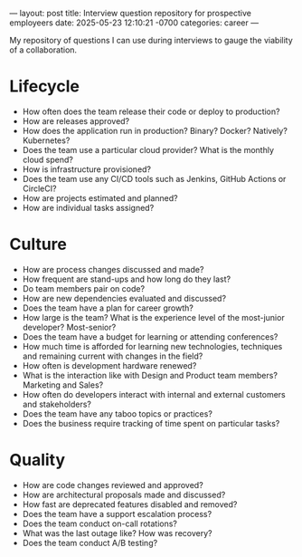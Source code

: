 —
layout: post
title: Interview question repository for prospective employeers
date: 2025-05-23 12:10:21 -0700
categories: career
—

My repository of questions I can use during interviews to gauge the viability of a collaboration.

# Lifecycle

- How often does the team release their code or deploy to production?
- How are releases approved?
- How does the application run in production? Binary? Docker? Natively? Kubernetes?
- Does the team use a particular cloud provider? What is the monthly cloud spend?
- How is infrastructure provisioned?
- Does the team use any CI/CD tools such as Jenkins, GitHub Actions or CircleCI?
- How are projects estimated and planned?
- How are individual tasks assigned?

# Culture

- How are process changes discussed and made?
- How frequent are stand-ups and how long do they last?
- Do team members pair on code?
- How are new dependencies evaluated and discussed?
- Does the team have a plan for career growth?
- How large is the team? What is the experience level of the most-junior developer? Most-senior?
- Does the team have a budget for learning or attending conferences?
- How much time is afforded for learning new technologies, techniques and remaining current with changes in the field?
- How often is development hardware renewed?
- What is the interaction like with Design and Product team members? Marketing and Sales?
- How often do developers interact with internal and external customers and stakeholders? 
- Does the team have any taboo topics or practices?
- Does the business require tracking of time spent on particular tasks? 

# Quality

- How are code changes reviewed and approved?
- How are architectural proposals made and discussed?
- How fast are deprecated features disabled and removed? 
- Does the team have a support escalation process?
- Does the team conduct on-call rotations?
- What was the last outage like? How was recovery?
- Does the team conduct A/B testing?